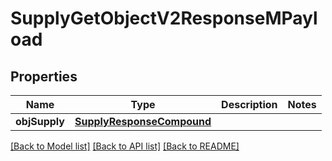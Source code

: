 # SupplyGetObjectV2ResponseMPayload

## Properties
Name | Type | Description | Notes
------------ | ------------- | ------------- | -------------
**objSupply** | [**SupplyResponseCompound**](SupplyResponseCompound.md) |  | 

[[Back to Model list]](../README.md#documentation-for-models) [[Back to API list]](../README.md#documentation-for-api-endpoints) [[Back to README]](../README.md)


